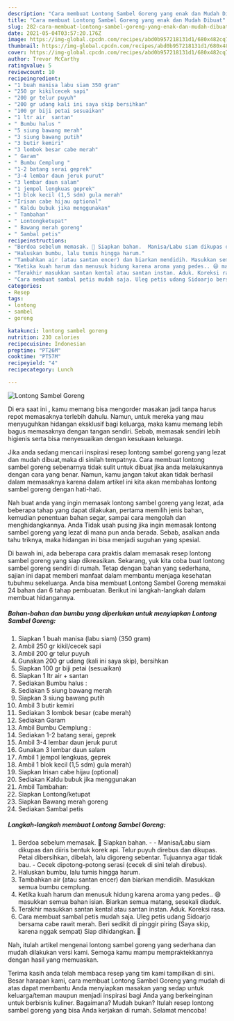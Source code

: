 ```yaml
---
description: "Cara membuat Lontong Sambel Goreng yang enak dan Mudah Dibuat"
title: "Cara membuat Lontong Sambel Goreng yang enak dan Mudah Dibuat"
slug: 282-cara-membuat-lontong-sambel-goreng-yang-enak-dan-mudah-dibuat
date: 2021-05-04T03:57:20.176Z
image: https://img-global.cpcdn.com/recipes/abd0b957218131d1/680x482cq70/lontong-sambel-goreng-foto-resep-utama.jpg
thumbnail: https://img-global.cpcdn.com/recipes/abd0b957218131d1/680x482cq70/lontong-sambel-goreng-foto-resep-utama.jpg
cover: https://img-global.cpcdn.com/recipes/abd0b957218131d1/680x482cq70/lontong-sambel-goreng-foto-resep-utama.jpg
author: Trevor McCarthy
ratingvalue: 5
reviewcount: 10
recipeingredient:
- "1 buah manisa labu siam 350 gram"
- "250 gr kikilcecek sapi"
- "200 gr telur puyuh"
- "200 gr udang kali ini saya skip bersihkan"
- "100 gr biji petai sesuaikan"
- "1 ltr air  santan"
- " Bumbu halus "
- "5 siung bawang merah"
- "3 siung bawang putih"
- "3 butir kemiri"
- "3 lombok besar cabe merah"
- " Garam"
- " Bumbu Cemplung "
- "1-2 batang serai geprek"
- "3-4 lembar daun jeruk purut"
- "3 lembar daun salam"
- "1 jempol lengkuas geprek"
- "1 blok kecil (1,5 sdm) gula merah"
- "Irisan cabe hijau optional"
- " Kaldu bubuk jika menggunakan"
- " Tambahan"
- " Lontongketupat"
- " Bawang merah goreng"
- " Sambal petis"
recipeinstructions:
- "Berdoa sebelum memasak. 🥰 Siapkan bahan.  Manisa/Labu siam dikupas dan diiris bentuk korek api. Telur puyuh direbus dan dikupas. Petai dibersihkan, dibelah, lalu digoreng sebentar. Tujuannya agar tidak bau. Cecek dipotong-potong serasi (cecek di sini telah direbus)."
- "Haluskan bumbu, lalu tumis hingga harum."
- "Tambahkan air (atau santan encer) dan biarkan mendidih. Masukkan semua bumbu cemplung."
- "Ketika kuah harum dan menusuk hidung karena aroma yang pedes.. 😄 masukkan semua bahan isian. Biarkan semua matang, sesekali diaduk."
- "Terakhir masukkan santan kental atau santan instan. Aduk. Koreksi rasa."
- "Cara membuat sambal petis mudah saja. Uleg petis udang Sidoarjo bersama cabe rawit merah. Beri sedikit di pinggir piring (Saya skip, karena nggak sempat) Siap dihidangkan. 🥰"
categories:
- Resep
tags:
- lontong
- sambel
- goreng

katakunci: lontong sambel goreng 
nutrition: 230 calories
recipecuisine: Indonesian
preptime: "PT26M"
cooktime: "PT57M"
recipeyield: "4"
recipecategory: Lunch

---
```



![Lontong Sambel Goreng](https://img-global.cpcdn.com/recipes/abd0b957218131d1/680x482cq70/lontong-sambel-goreng-foto-resep-utama.jpg)

Di era  saat ini , kamu memang bisa mengorder masakan jadi tanpa harus repot memasaknya terlebih dahulu. Namun, untuk mereka yang mau menyuguhkan hidangan eksklusif bagi keluarga, maka kamu memang lebih bagus memasaknya dengan tangan sendiri. Sebab, memasak sendiri lebih higienis serta bisa menyesuaikan dengan kesukaan keluarga.

Jika anda sedang mencari inspirasi resep lontong sambel goreng yang lezat dan mudah dibuat,maka di sinilah tempatnya. Cara membuat lontong sambel goreng  sebenarnya tidak sulit untuk dibuat jika anda melakukannya dengan cara yang benar. Namun, kamu jangan takut akan tidak berhasil dalam memasaknya 
karena dalam artikel ini kita akan membahas lontong sambel goreng dengan hati-hati.  



Nah buat anda yang ingin memasak lontong sambel goreng yang lezat, ada beberapa tahap yang dapat dilakukan, pertama memilih jenis bahan, kemudian penentuan bahan segar, sampai cara mengolah dan menghidangkannya. Anda Tidak usah pusing jika ingin memasak lontong sambel goreng yang lezat di mana pun anda berada. Sebab, asalkan anda  tahu triknya, maka hidangan ini bisa menjadi suguhan yang spesial.

Di bawah ini, ada beberapa cara praktis  dalam memasak resep lontong sambel goreng yang siap dikreasikan. Sekarang, yuk kita coba buat lontong sambel goreng sendiri di rumah. Tetap dengan bahan yang sederhana, sajian ini dapat memberi manfaat dalam membantu menjaga kesehatan tubuhmu sekeluarga. Anda bisa membuat Lontong Sambel Goreng memakai 24 bahan dan 6 tahap pembuatan. Berikut ini langkah-langkah dalam membuat hidangannya.

<!--inarticleads1-->

##### Bahan-bahan dan bumbu yang diperlukan untuk menyiapkan Lontong Sambel Goreng:

1. Siapkan 1 buah manisa (labu siam) (350 gram)
1. Ambil 250 gr kikil/cecek sapi
1. Ambil 200 gr telur puyuh
1. Gunakan 200 gr udang (kali ini saya skip), bersihkan
1. Siapkan 100 gr biji petai (sesuaikan)
1. Siapkan 1 ltr air + santan
1. Sediakan  Bumbu halus :
1. Sediakan 5 siung bawang merah
1. Siapkan 3 siung bawang putih
1. Ambil 3 butir kemiri
1. Sediakan 3 lombok besar (cabe merah)
1. Sediakan  Garam
1. Ambil  Bumbu Cemplung :
1. Sediakan 1-2 batang serai, geprek
1. Ambil 3-4 lembar daun jeruk purut
1. Gunakan 3 lembar daun salam
1. Ambil 1 jempol lengkuas, geprek
1. Ambil 1 blok kecil (1,5 sdm) gula merah)
1. Siapkan Irisan cabe hijau (optional)
1. Sediakan  Kaldu bubuk jika menggunakan
1. Ambil  Tambahan:
1. Siapkan  Lontong/ketupat
1. Siapkan  Bawang merah goreng
1. Sediakan  Sambal petis




<!--inarticleads2-->

##### Langkah-langkah membuat Lontong Sambel Goreng:

1. Berdoa sebelum memasak. 🥰 Siapkan bahan. -  - Manisa/Labu siam dikupas dan diiris bentuk korek api. Telur puyuh direbus dan dikupas. Petai dibersihkan, dibelah, lalu digoreng sebentar. Tujuannya agar tidak bau. - Cecek dipotong-potong serasi (cecek di sini telah direbus).
1. Haluskan bumbu, lalu tumis hingga harum.
1. Tambahkan air (atau santan encer) dan biarkan mendidih. Masukkan semua bumbu cemplung.
1. Ketika kuah harum dan menusuk hidung karena aroma yang pedes.. 😄 masukkan semua bahan isian. Biarkan semua matang, sesekali diaduk.
1. Terakhir masukkan santan kental atau santan instan. Aduk. Koreksi rasa.
1. Cara membuat sambal petis mudah saja. Uleg petis udang Sidoarjo bersama cabe rawit merah. Beri sedikit di pinggir piring (Saya skip, karena nggak sempat) Siap dihidangkan. 🥰




Nah, itulah artikel mengenai  lontong sambel goreng  yang sederhana dan mudah dilakukan versi kami. Semoga kamu mampu mempraktekkannya dengan hasil yang memuaskan. 

Terima kasih anda telah membaca resep yang tim kami tampilkan di sini. Besar harapan kami, cara membuat  Lontong Sambel Goreng yang mudah di atas dapat membantu Anda menyiapkan masakan yang sedap untuk keluarga/teman maupun menjadi inspirasi bagi Anda yang berkeinginan untuk berbisnis kuliner. Bagaimana? Mudah bukan? Itulah resep lontong sambel goreng yang bisa Anda kerjakan di rumah. Selamat mencoba!

